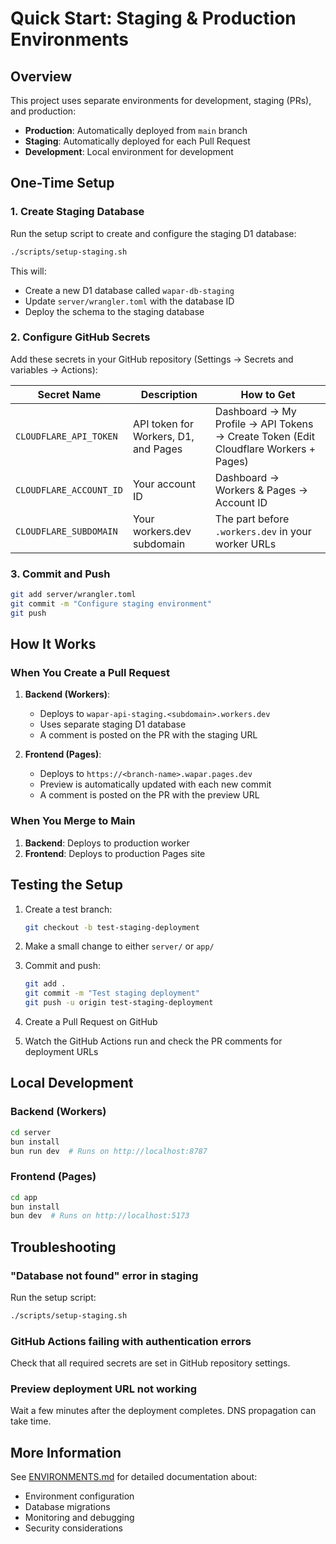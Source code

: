 # Quick Start: Staging & Production Environments

## Overview

This project uses separate environments for development, staging (PRs), and production:

- **Production**: Automatically deployed from `main` branch
- **Staging**: Automatically deployed for each Pull Request
- **Development**: Local environment for development

## One-Time Setup

### 1. Create Staging Database

Run the setup script to create and configure the staging D1 database:

```bash
./scripts/setup-staging.sh
```

This will:
- Create a new D1 database called `wapar-db-staging`
- Update `server/wrangler.toml` with the database ID
- Deploy the schema to the staging database

### 2. Configure GitHub Secrets

Add these secrets in your GitHub repository (Settings → Secrets and variables → Actions):

| Secret Name | Description | How to Get |
|-------------|-------------|------------|
| `CLOUDFLARE_API_TOKEN` | API token for Workers, D1, and Pages | Dashboard → My Profile → API Tokens → Create Token (Edit Cloudflare Workers + Pages) |
| `CLOUDFLARE_ACCOUNT_ID` | Your account ID | Dashboard → Workers & Pages → Account ID |
| `CLOUDFLARE_SUBDOMAIN` | Your workers.dev subdomain | The part before `.workers.dev` in your worker URLs |

### 3. Commit and Push

```bash
git add server/wrangler.toml
git commit -m "Configure staging environment"
git push
```

## How It Works

### When You Create a Pull Request

1. **Backend (Workers)**: 
   - Deploys to `wapar-api-staging.<subdomain>.workers.dev`
   - Uses separate staging D1 database
   - A comment is posted on the PR with the staging URL

2. **Frontend (Pages)**:
   - Deploys to `https://<branch-name>.wapar.pages.dev`
   - Preview is automatically updated with each new commit
   - A comment is posted on the PR with the preview URL

### When You Merge to Main

1. **Backend**: Deploys to production worker
2. **Frontend**: Deploys to production Pages site

## Testing the Setup

1. Create a test branch:
   ```bash
   git checkout -b test-staging-deployment
   ```

2. Make a small change to either `server/` or `app/`

3. Commit and push:
   ```bash
   git add .
   git commit -m "Test staging deployment"
   git push -u origin test-staging-deployment
   ```

4. Create a Pull Request on GitHub

5. Watch the GitHub Actions run and check the PR comments for deployment URLs

## Local Development

### Backend (Workers)

```bash
cd server
bun install
bun run dev  # Runs on http://localhost:8787
```

### Frontend (Pages)

```bash
cd app
bun install
bun dev  # Runs on http://localhost:5173
```

## Troubleshooting

### "Database not found" error in staging

Run the setup script:
```bash
./scripts/setup-staging.sh
```

### GitHub Actions failing with authentication errors

Check that all required secrets are set in GitHub repository settings.

### Preview deployment URL not working

Wait a few minutes after the deployment completes. DNS propagation can take time.

## More Information

See [ENVIRONMENTS.md](./ENVIRONMENTS.md) for detailed documentation about:
- Environment configuration
- Database migrations
- Monitoring and debugging
- Security considerations
